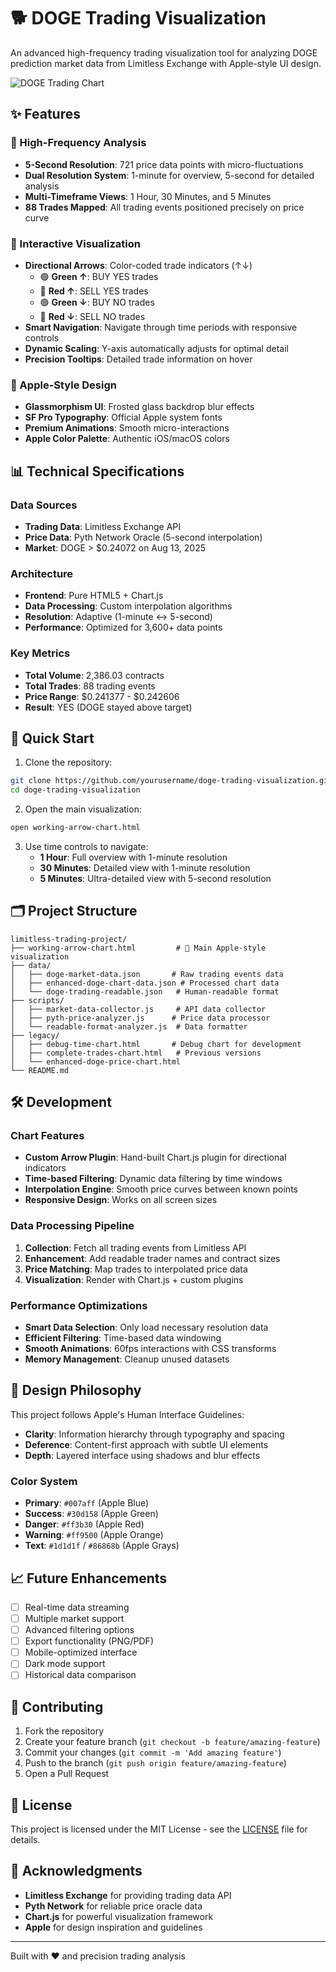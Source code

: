 # 🐕 DOGE Trading Visualization

An advanced high-frequency trading visualization tool for analyzing DOGE prediction market data from Limitless Exchange with Apple-style UI design.

![DOGE Trading Chart](./demo-screenshot.png)

## ✨ Features

### 🚀 High-Frequency Analysis
- **5-Second Resolution**: 721 price data points with micro-fluctuations
- **Dual Resolution System**: 1-minute for overview, 5-second for detailed analysis
- **Multi-Timeframe Views**: 1 Hour, 30 Minutes, and 5 Minutes
- **88 Trades Mapped**: All trading events positioned precisely on price curve

### 🎯 Interactive Visualization
- **Directional Arrows**: Color-coded trade indicators (↑↓)
  - 🟢 **Green ↑**: BUY YES trades
  - 🔴 **Red ↑**: SELL YES trades  
  - 🟢 **Green ↓**: BUY NO trades
  - 🔴 **Red ↓**: SELL NO trades
- **Smart Navigation**: Navigate through time periods with responsive controls
- **Dynamic Scaling**: Y-axis automatically adjusts for optimal detail
- **Precision Tooltips**: Detailed trade information on hover

### 🍎 Apple-Style Design
- **Glassmorphism UI**: Frosted glass backdrop blur effects
- **SF Pro Typography**: Official Apple system fonts
- **Premium Animations**: Smooth micro-interactions
- **Apple Color Palette**: Authentic iOS/macOS colors

## 📊 Technical Specifications

### Data Sources
- **Trading Data**: Limitless Exchange API
- **Price Data**: Pyth Network Oracle (5-second interpolation)
- **Market**: DOGE > $0.24072 on Aug 13, 2025

### Architecture
- **Frontend**: Pure HTML5 + Chart.js
- **Data Processing**: Custom interpolation algorithms
- **Resolution**: Adaptive (1-minute ↔ 5-second)
- **Performance**: Optimized for 3,600+ data points

### Key Metrics
- **Total Volume**: 2,386.03 contracts
- **Total Trades**: 88 trading events
- **Price Range**: $0.241377 - $0.242606
- **Result**: YES (DOGE stayed above target)

## 🚀 Quick Start

1. Clone the repository:
```bash
git clone https://github.com/yourusername/doge-trading-visualization.git
cd doge-trading-visualization
```

2. Open the main visualization:
```bash
open working-arrow-chart.html
```

3. Use time controls to navigate:
   - **1 Hour**: Full overview with 1-minute resolution
   - **30 Minutes**: Detailed view with 1-minute resolution  
   - **5 Minutes**: Ultra-detailed view with 5-second resolution

## 🗂️ Project Structure

```
limitless-trading-project/
├── working-arrow-chart.html         # 🎯 Main Apple-style visualization
├── data/
│   ├── doge-market-data.json       # Raw trading events data
│   ├── enhanced-doge-chart-data.json # Processed chart data
│   └── doge-trading-readable.json   # Human-readable format
├── scripts/
│   ├── market-data-collector.js     # API data collector
│   ├── pyth-price-analyzer.js      # Price data processor
│   └── readable-format-analyzer.js  # Data formatter
├── legacy/
│   ├── debug-time-chart.html       # Debug chart for development
│   ├── complete-trades-chart.html   # Previous versions
│   └── enhanced-doge-price-chart.html
└── README.md
```

## 🛠️ Development

### Chart Features
- **Custom Arrow Plugin**: Hand-built Chart.js plugin for directional indicators
- **Time-based Filtering**: Dynamic data filtering by time windows
- **Interpolation Engine**: Smooth price curves between known points
- **Responsive Design**: Works on all screen sizes

### Data Processing Pipeline
1. **Collection**: Fetch all trading events from Limitless API
2. **Enhancement**: Add readable trader names and contract sizes
3. **Price Matching**: Map trades to interpolated price data
4. **Visualization**: Render with Chart.js + custom plugins

### Performance Optimizations
- **Smart Data Selection**: Only load necessary resolution data
- **Efficient Filtering**: Time-based data windowing
- **Smooth Animations**: 60fps interactions with CSS transforms
- **Memory Management**: Cleanup unused datasets

## 🎨 Design Philosophy

This project follows Apple's Human Interface Guidelines:
- **Clarity**: Information hierarchy through typography and spacing
- **Deference**: Content-first approach with subtle UI elements  
- **Depth**: Layered interface using shadows and blur effects

### Color System
- **Primary**: `#007aff` (Apple Blue)
- **Success**: `#30d158` (Apple Green)  
- **Danger**: `#ff3b30` (Apple Red)
- **Warning**: `#ff9500` (Apple Orange)
- **Text**: `#1d1d1f` / `#86868b` (Apple Grays)

## 📈 Future Enhancements

- [ ] Real-time data streaming
- [ ] Multiple market support
- [ ] Advanced filtering options
- [ ] Export functionality (PNG/PDF)
- [ ] Mobile-optimized interface
- [ ] Dark mode support
- [ ] Historical data comparison

## 🤝 Contributing

1. Fork the repository
2. Create your feature branch (`git checkout -b feature/amazing-feature`)
3. Commit your changes (`git commit -m 'Add amazing feature'`)
4. Push to the branch (`git push origin feature/amazing-feature`)
5. Open a Pull Request

## 📄 License

This project is licensed under the MIT License - see the [LICENSE](LICENSE) file for details.

## 🙏 Acknowledgments

- **Limitless Exchange** for providing trading data API
- **Pyth Network** for reliable price oracle data
- **Chart.js** for powerful visualization framework
- **Apple** for design inspiration and guidelines

---

Built with ❤️ and precision trading analysis